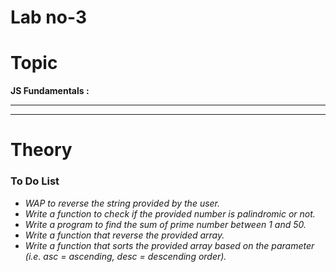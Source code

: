 # Lab no-3

<h1>Topic</h1>
<b>JS Fundamentals :</b>
<hr><hr>
<h1>Theory</h1>
<h3>To Do List</h3>
<i><ul>
<li>WAP to reverse the string provided by the user.</li>
<li>Write a function to check if the provided number is palindromic or not.
</li>
<li>Write a program to find the sum of prime number between 1 and 50.</li>
<li>Write a function that reverse the provided array.</li>
<li>Write a function that sorts the provided array based on the parameter (i.e. asc = ascending, desc = descending order).</li>
</ul></i>
